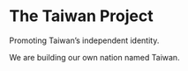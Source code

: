 # The Taiwan Project

Promoting Taiwan’s independent identity.

We are building our own nation named Taiwan.
